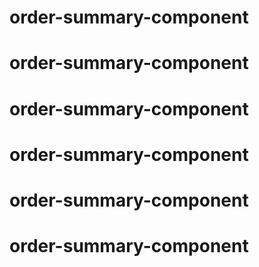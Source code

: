 # order-summary-component
# order-summary-component
# order-summary-component
# order-summary-component
# order-summary-component
# order-summary-component
